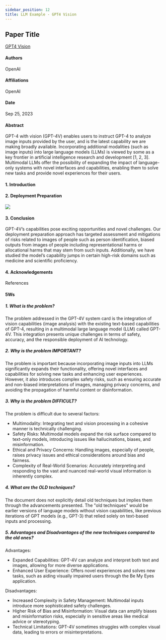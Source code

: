 ```yaml
---
sidebar_position: 12
title: LLM Example - GPT4 Vision
---
```


## Paper Title
[GPT4 Vision](https://github.com/weijiang2023/Suanfamama-kb/blob/main/kb/computer.science/GPTV.System.Card.pdf)

#### Authors
OpenAI

#### Affiliations
OpenAI

#### Date
Sep 25, 2023

#### Abstract
GPT-4 with vision (GPT-4V) enables users to instruct GPT-4 to analyze image inputs provided by the user, and is the latest capability we are making broadly available. Incorporating additional modalities (such as image inputs) into large language models (LLMs) is viewed by some as a key frontier in artificial intelligence research and development [1, 2, 3]. Multimodal LLMs offer the possibility of expanding the impact of language-only systems with novel interfaces and capabilities, enabling them to solve new tasks and provide novel experiences for their users.

#### 1. Introduction

#### 2. Deployment Preparation

![](./20231208/fig.1.png)

#### 3. Conclusion
GPT-4V’s capabilities pose exciting opportunities and novel challenges. Our deployment preparation approach has targeted assessment and mitigations of risks related to images of people such as person identification, biased outputs from images of people including representational harms or allocational harms that may stem from such inputs. Additionally, we have studied the model’s capability jumps in certain high-risk domains such as medicine and scientific proficiency.

#### 4. Acknowledgements

References

#### 5Ws
##### 1. What is the problem?
The problem addressed in the GPT-4V system card is the integration of vision capabilities (image analysis) with the existing text-based capabilities of GPT-4, resulting in a multimodal large language model (LLM) called GPT-4V. This integration presents unique challenges in terms of safety, accuracy, and the responsible deployment of AI technology.

##### 2. Why is the problem IMPORTANT?
The problem is important because incorporating image inputs into LLMs significantly expands their functionality, offering novel interfaces and capabilities for solving new tasks and enhancing user experiences. However, it also introduces complex safety risks, such as ensuring accurate and non-biased interpretations of images, managing privacy concerns, and avoiding the propagation of harmful content or disinformation.

##### 3. Why is the problem DIFFICULT?
The problem is difficult due to several factors:
* Multimodality: Integrating text and vision processing in a cohesive manner is technically challenging.
* Safety Risks: Multimodal models expand the risk surface compared to text-only models, introducing issues like hallucinations, biases, and misinformation.
* Ethical and Privacy Concerns: Handling images, especially of people, raises privacy issues and ethical considerations around bias and fairness.
* Complexity of Real-World Scenarios: Accurately interpreting and responding to the vast and nuanced real-world visual information is inherently complex.

##### 4. What are the OLD techniques?
The document does not explicitly detail old techniques but implies them through the advancements presented. The "old techniques" would be earlier versions of language models without vision capabilities, like previous iterations of GPT models (e.g., GPT-3) that relied solely on text-based inputs and processing.

##### 5. Advantages and Disadvantages of the new techniques compared to the old ones?
Advantages:
* Expanded Capabilities: GPT-4V can analyze and interpret both text and images, allowing for more diverse applications.
* Enhanced User Experience: Offers novel experiences and solves new tasks, such as aiding visually impaired users through the Be My Eyes application.

Disadvantages:
* Increased Complexity in Safety Management: Multimodal inputs introduce more sophisticated safety challenges.
* Higher Risk of Bias and Misinformation: Visual data can amplify biases and misinformation risks, especially in sensitive areas like medical advice or stereotyping.
* Technical Limitations: GPT-4V sometimes struggles with complex visual data, leading to errors or misinterpretations.